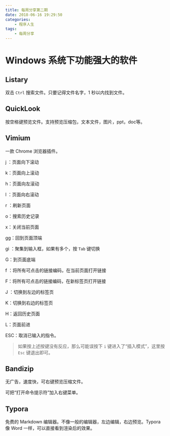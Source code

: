 ```yaml
---
title: 每周分享第二期
date: 2018-06-16 19:29:50
categories:
	- 程序人生
tags:
	- 每周分享
---
```


# Windows 系统下功能强大的软件

## Listary

双击 `Ctrl` 搜索文件。只要记得文件名字，1 秒以内找到文件。

## QuickLook

按空格键预览文件。支持预览压缩包，文本文件，图片，ppt，doc等。

<!-- more -->

## Vimium

一款 Chrome 浏览器插件。

j ：页面向下滚动

k：页面向上滚动

h：页面向左滚动

l ：页面向右滚动

r ：刷新页面

o：搜索历史记录

x：关闭当前页面

gg：回到页面顶端

gi ：聚集到输入框，如果有多个，按 `Tab` 键切换

G：到页面底端

f ：将所有可点击的链接编码，在当前页面打开链接

F：将所有可点击的链接编码，在新标签页打开链接

J ：切换到左边的标签页

K：切换到右边的标签页

H：返回历史页面

L：页面前进

ESC：取消已输入的指令。

> 如果按上述按键没有反应，那么可能误按下 `i` 键进入了“插入模式”，这里按 `Esc` 键退出即可。

## Bandizip

无广告，速度快，可右键预览压缩文件。

可把“打开命令提示符”加入右键菜单。

## Typora

免费的 Markdown 编辑器。不像一般的编辑器，左边编辑，右边预览。Typora 像 Word 一样，可以直接看到渲染后的效果。













